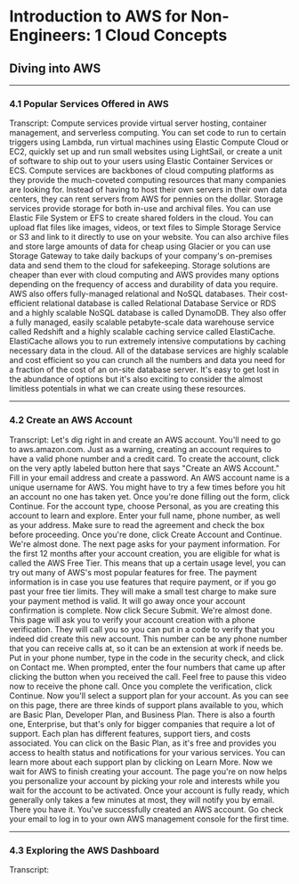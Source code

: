 # Introduction to AWS for Non-Engineers: 1 Cloud Concepts

## **Diving into AWS**

---

### 4.1 Popular Services Offered in AWS

Transcript:
Compute services provide virtual server hosting, container management, and serverless computing. You can set code to run to certain triggers using Lambda, run virtual machines using Elastic Compute Cloud or EC2, quickly set up and run small websites using LightSail, or create a unit of software to ship out to your users using Elastic Container Services or ECS. Compute services are backbones of cloud computing platforms as they provide the much-coveted computing resources that many companies are looking for. Instead of having to host their own servers in their own data centers, they can rent servers from AWS for pennies on the dollar. Storage services provide storage for both in-use and archival files. You can use Elastic File System or EFS to create shared folders in the cloud. You can upload flat files like images, videos, or text files to Simple Storage Service or S3 and link to it directly to use on your website. You can also archive files and store large amounts of data for cheap using Glacier or you can use Storage Gateway to take daily backups of your company's on-premises data and send them to the cloud for safekeeping. Storage solutions are cheaper than ever with cloud computing and AWS provides many options depending on the frequency of access and durability of data you require. AWS also offers fully-managed relational and NoSQL databases. Their cost-efficient relational database is called Relational Database Service or RDS and a highly scalable NoSQL database is called DynamoDB. They also offer a fully managed, easily scalable petabyte-scale data warehouse service called Redshift and a highly scalable caching service called ElastiCache. ElastiCache allows you to run extremely intensive computations by caching necessary data in the cloud. All of the database services are highly scalable and cost efficient so you can crunch all the numbers and data you need for a fraction of the cost of an on-site database server. It's easy to get lost in the abundance of options but it's also exciting to consider the almost limitless potentials in what we can create using these resources.

---

### 4.2 Create an AWS Account

Transcript:
Let's dig right in and create an AWS account. You'll need to go to aws.amazon.com. Just as a warning, creating an account requires to have a valid phone number and a credit card. To create the account, click on the very aptly labeled button here that says "Create an AWS Account." Fill in your email address and create a password. An AWS account name is a unique username for AWS. You might have to try a few times before you hit an account no one has taken yet. Once you're done filling out the form, click Continue. For the account type, choose Personal, as you are creating this account to learn and explore. Enter your full name, phone number, as well as your address. Make sure to read the agreement and check the box before proceeding. Once you're done, click Create Account and Continue. We're almost done. The next page asks for your payment information. For the first 12 months after your account creation, you are eligible for what is called the AWS Free Tier. This means that up a certain usage level, you can try out many of AWS's most popular features for free. The payment information is in case you use features that require payment, or if you go past your free tier limits. They will make a small test charge to make sure your payment method is valid. It will go away once your account confirmation is complete. Now click Secure Submit. We're almost done. This page will ask you to verify your account creation with a phone verification. They will call you so you can put in a code to verify that you indeed did create this new account. This number can be any phone number that you can receive calls at, so it can be an extension at work if needs be. Put in your phone number, type in the code in the security check, and click on Contact me. When prompted, enter the four numbers that came up after clicking the button when you received the call. Feel free to pause this video now to receive the phone call. Once you complete the verification, click Continue. Now you'll select a support plan for your account. As you can see on this page, there are three kinds of support plans available to you, which are Basic Plan, Developer Plan, and Business Plan. There is also a fourth one, Enterprise, but that's only for bigger companies that require a lot of support. Each plan has different features, support tiers, and costs associated. You can click on the Basic Plan, as it's free and provides you access to health status and notifications for your various services. You can learn more about each support plan by clicking on Learn More. Now we wait for AWS to finish creating your account. The page you're on now helps you personalize your account by picking your role and interests while you wait for the account to be activated. Once your account is fully ready, which generally only takes a few minutes at most, they will notify you by email. There you have it. You've successfully created an AWS account. Go check your email to log in to your own AWS management console for the first time.

---

### 4.3 Exploring the AWS Dashboard

Transcript:

